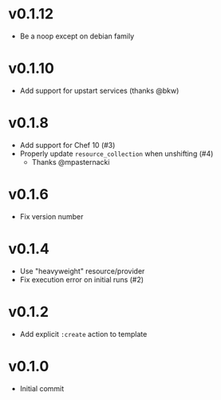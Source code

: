 # v0.1.12
* Be a noop except on debian family

# v0.1.10
* Add support for upstart services (thanks @bkw)

# v0.1.8
* Add support for Chef 10 (#3)
* Properly update `resource_collection` when unshifting (#4)
  * Thanks @mpasternacki

# v0.1.6
* Fix version number

# v0.1.4
* Use "heavyweight" resource/provider
* Fix execution error on initial runs (#2)

# v0.1.2
* Add explicit `:create` action to template

# v0.1.0
* Initial commit
